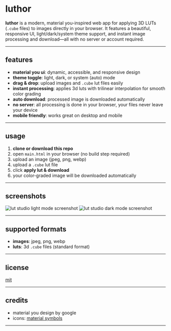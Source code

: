 # luthor

**luthor** is a modern, material you-inspired web app for applying 3D LUTs (`.cube` files) to images directly in your browser. It features a beautiful, responsive UI, light/dark/system theme support, and instant image processing and download—all with no server or account required.

---

## features

- **material you ui**: dynamic, accessible, and responsive design
- **theme toggle**: light, dark, or system (auto) mode
- **drag & drop**: upload images and `.cube` lut files easily
- **instant processing**: applies 3d luts with trilinear interpolation for smooth color grading
- **auto download**: processed image is downloaded automatically
- **no server**: all processing is done in your browser, your files never leave your device
- **mobile friendly**: works great on desktop and mobile

---

## usage

1. **clone or download this repo**
2. open `main.html` in your browser (no build step required)
3. upload an image (jpeg, png, webp)
4. upload a `.cube` lut file
5. click **apply lut & download**
6. your color-graded image will be downloaded automatically

---

## screenshots

![lut studio light mode screenshot](screenshots/light.png)
![lut studio dark mode screenshot](screenshots/dark.png)

---

## supported formats

- **images**: jpeg, png, webp
- **luts**: 3d `.cube` files (standard format)

---

## license

[mit](LICENSE)

---

## credits

- material you design by google
- icons: [material symbols](https://fonts.google.com/icons)

---
